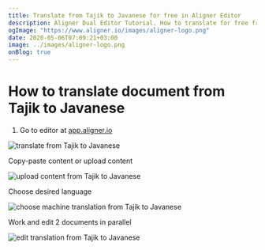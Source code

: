 ```yaml
---
title: Translate from Tajik to Javanese for free in Aligner Editor
description: Aligner Dual Editor Tutorial. How to translate for free from Tajik to Javanese. Aligner is multilingual document management platform. 
ogImage: "https://www.aligner.io/images/aligner-logo.png"
date: 2020-05-06T07:09:21+03:00
image: ../images/aligner-logo.png
onBlog: true
---
```


# How to translate document from Tajik to Javanese

1. Go to editor at [app.aligner.io](https://app.aligner.io "Aligner App web page")

![translate from Tajik to Javanese](../aligner-blank-editor.png "translate from Tajik to Javanese")

Copy-paste content or upload content

![upload content from Tajik to Javanese](../aligner-uploaded-document.png "upload content from Tajik to Javanese")

Choose desired language

![choose machine translation from Tajik to Javanese](../aligner-language-dropdown.png "choose machine translation from Tajik to Javanese")

Work and edit 2 documents in parallel

![edit translation from Tajik to Javanese](../aligner-double-sitded-editor.png "edit translation from Tajik to Javanese")

